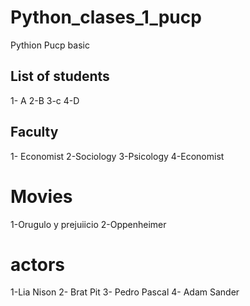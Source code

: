 # Python_clases_1_pucp
Pythion Pucp basic
## List of students
1- A
2-B
3-c
4-D
## Faculty
1- Economist
2-Sociology
3-Psicology
4-Economist

# Movies
1-Orugulo y prejuiicio
2-Oppenheimer

# actors
1-Lia Nison
2- Brat Pit
3- Pedro Pascal
4- Adam Sander

